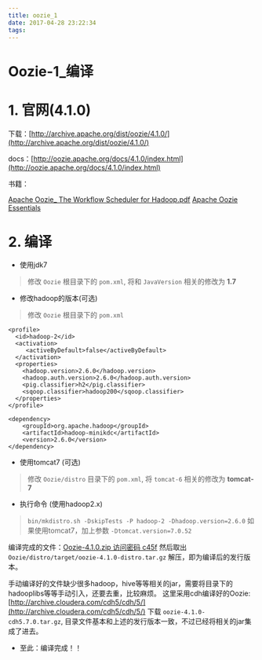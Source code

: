 ```yaml
---
title: oozie_1
date: 2017-04-28 23:22:34
tags:
---
```


# Oozie-1_编译

# 1. 官网(4.1.0)

下载：[http://archive.apache.org/dist/oozie/4.1.0/](http://archive.apache.org/dist/oozie/4.1.0/)

docs：[http://oozie.apache.org/docs/4.1.0/index.html](http://oozie.apache.org/docs/4.1.0/index.html)

书籍：

[Apache Oozie_ The Workflow Scheduler for Hadoop.pdf](http://7xsz2j.com1.z0.glb.clouddn.com/Apache%20Oozie_%20The%20Workflow%20Scheduler%20for%20Hadoop.pdf)
[Apache Oozie Essentials](http://7xsz2j.com1.z0.glb.clouddn.com/Apache.Oozie.Essentials.pdf)

# 2. 编译

- 使用jdk7

> 修改 `Oozie` 根目录下的 `pom.xml`, 将和 `JavaVersion` 相关的修改为 **1.7**

- 修改hadoop的版本(可选)

> 修改 `Oozie` 根目录下的 `pom.xml`

```
<profile>
  <id>hadoop-2</id>
  <activation>
     <activeByDefault>false</activeByDefault>
  </activation>
  <properties>
    <hadoop.version>2.6.0</hadoop.version>
    <hadoop.auth.version>2.6.0</hadoop.auth.version>
    <pig.classifier>h2</pig.classifier>
    <sqoop.classifier>hadoop200</sqoop.classifier>
  </properties>
</profile>

<dependency>
	<groupId>org.apache.hadoop</groupId>
	<artifactId>hadoop-minikdc</artifactId>
	<version>2.6.0</version>
</dependency>
```

- 使用tomcat7 (可选)

> 修改 `Oozie/distro` 目录下的 `pom.xml`, 将 `tomcat-6` 相关的修改为 **tomcat-7**

- 执行命令 (使用hadoop2.x)

> `bin/mkdistro.sh -DskipTests -P hadoop-2 -Dhadoop.version=2.6.0`
> 如果使用tomcat7，加上参数 `-Dtomcat.version=7.0.52`

编译完成的文件：[Oozie-4.1.0.zip 访问密码 c45f](https://yunpan.cn/cBjuFHkLsifj9)
然后取出 `Oozie/distro/target/oozie-4.1.0-distro.tar.gz` 解压，即为编译后的发行版本。

手动编译好的文件缺少很多hadoop，hive等等相关的jar，需要将目录下的hadooplibs等等手动引入，还要去重，比较麻烦。
这里采用cdh编译好的Oozie: [http://archive.cloudera.com/cdh5/cdh/5/](http://archive.cloudera.com/cdh5/cdh/5/)
下载 `oozie-4.1.0-cdh5.7.0.tar.gz`, 目录文件基本和上述的发行版本一致，不过已经将相关的jar集成了进去。

- 至此：编译完成！！